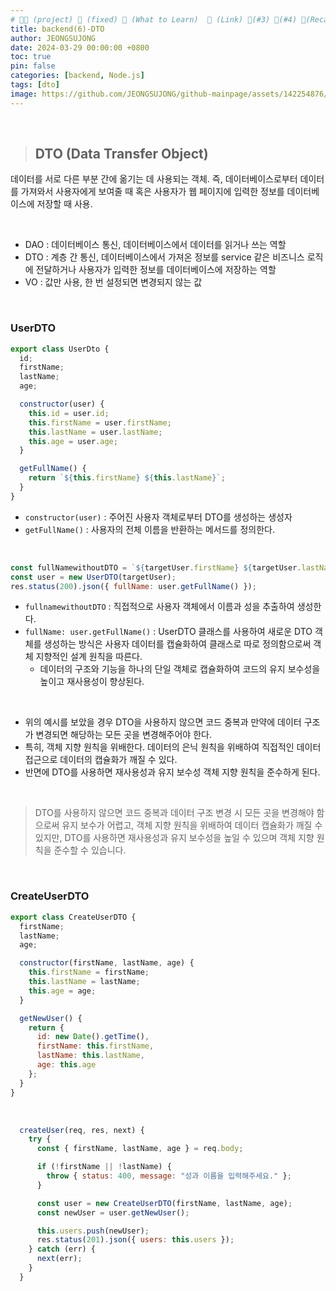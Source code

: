```yaml
---
# 👨‍💻 (project) 📌 (fixed) 📖 (What to Learn)  🌱 (Link) 🧷(#3) 📌(#4) 👀(Recap)
title: backend(6)-DTO
author: JEONGSUJONG
date: 2024-03-29 00:00:00 +0800
toc: true
pin: false
categories: [backend, Node.js]
tags: [dto]
image: https://github.com/JEONGSUJONG/github-mainpage/assets/142254876/63a46f26-e1ae-489a-a5ce-154f4d4aa987
---
```


<br>

> ## DTO (Data Transfer Object)

데이터를 서로 다른 부분 간에 옮기는 데 사용되는 객체. 즉, 데이터베이스로부터 데이터를 가져와서 사용자에게 보여줄 때 혹은 사용자가 웹 페이지에 입력한 정보를 데이터베이스에 저장할 때 사용.

<br>

- DAO : 데이터베이스 통신, 데이터베이스에서 데이터를 읽거나 쓰는 역할
- DTO : 계층 간 통신, 데이터베이스에서 가져온 정보를 service 같은 비즈니스 로직에 전달하거나 사용자가 입력한 정보를 데이터베이스에 저장하는 역할
- VO : 값만 사용, 한 번 설정되면 변경되지 않는 값

<br>

### UserDTO

```javascript
export class UserDto {
  id;
  firstName;
  lastName;
  age;

  constructor(user) {
    this.id = user.id;
    this.firstName = user.firstName;
    this.lastName = user.lastName;
    this.age = user.age;
  }

  getFullName() {
    return `${this.firstName} ${this.lastName}`;
  }
}
```

- `constructor(user)` : 주어진 사용자 객체로부터 DTO를 생성하는 생성자
- `getFullName()` : 사용자의 전체 이름을 반환하는 메서드를 정의한다.

<br>

```javascript
const fullNamewithoutDTO = `${targetUser.firstName} ${targetUser.lastName}`;
const user = new UserDTO(targetUser);
res.status(200).json({ fullName: user.getFullName() });
```

- `fullnamewithoutDTO` : 직접적으로 사용자 객체에서 이름과 성을 추출하여 생성한다.
- `fullName: user.getFullName()` : UserDTO 클래스를 사용하여 새로운 DTO 객체를 생성하는 방식은 사용자 데이터를 캡슐화하여 클래스로 따로 정의함으로써 객체 지향적인 설계 원칙을 따른다.
  - 데이터의 구조와 기능을 하나의 단일 객체로 캡슐화하여 코드의 유지 보수성을 높이고 재사용성이 향상된다.

<br>

- 위의 예시를 보았을 경우 DTO을 사용하지 않으면 코드 중복과 만약에 데이터 구조가 변경되면 해당하는 모든 곳을 변경해주어야 한다.
- 특히, 객체 지향 원칙을 위배한다. 데이터의 은닉 원칙을 위배하여 직접적인 데이터 접근으로 데이터의 캡슐화가 깨질 수 있다.
- 반면에 DTO를 사용하면 재사용성과 유지 보수성 객체 지향 원칙을 준수하게 된다.

<br>

> DTO를 사용하지 않으면 코드 중복과 데이터 구조 변경 시 모든 곳을 변경해야 함으로써 유지 보수가 어렵고, 객체 지향 원칙을 위배하여 데이터 캡슐화가 깨질 수 있지만, DTO를 사용하면 재사용성과 유지 보수성을 높일 수 있으며 객체 지향 원칙을 준수할 수 있습니다.

<br>

### CreateUserDTO

```javascript
export class CreateUserDTO {
  firstName;
  lastName;
  age;

  constructor(firstName, lastName, age) {
    this.firstName = firstName;
    this.lastName = lastName;
    this.age = age;
  }

  getNewUser() {
    return {
      id: new Date().getTime(),
      firstName: this.firstName,
      lastName: this.lastName,
      age: this.age
    };
  }
}
```

<br>

```javascript
  createUser(req, res, next) {
    try {
      const { firstName, lastName, age } = req.body;

      if (!firstName || !lastName) {
        throw { status: 400, message: "성과 이름을 입력해주세요." };
      }

      const user = new CreateUserDTO(firstName, lastName, age);
      const newUser = user.getNewUser();

      this.users.push(newUser);
      res.status(201).json({ users: this.users });
    } catch (err) {
      next(err);
    }
  }
```
